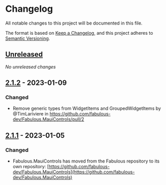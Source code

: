 # Changelog

All notable changes to this project will be documented in this file.

The format is based on [Keep a Changelog](https://keepachangelog.com/en/1.0.0/),
and this project adheres to [Semantic Versioning](https://semver.org/spec/v2.0.0.html).

## [Unreleased]

_No unreleased changes_

## [2.1.2] - 2023-01-09

### Changed
* Remove generic types from WidgetItems and GroupedWidgetItems by @TimLariviere in https://github.com/fabulous-dev/Fabulous.MauiControls/pull/2

## [2.1.1] - 2023-01-05

### Changed
- Fabulous.MauiControls has moved from the Fabulous repository to its own repository: [https://github.com/fabulous-dev/Fabulous.MauiControls](https://github.com/fabulous-dev/Fabulous.MauiControls)

[unreleased]: https://github.com/fabulous-dev/Fabulous.MauiControls/compare/2.1.2...HEAD
[2.1.2]: https://github.com/fabulous-dev/Fabulous.MauiControls/compare/2.1.1...2.1.2
[2.1.1]: https://github.com/fabulous-dev/Fabulous.MauiControls/releases/tag/v2.1.1
